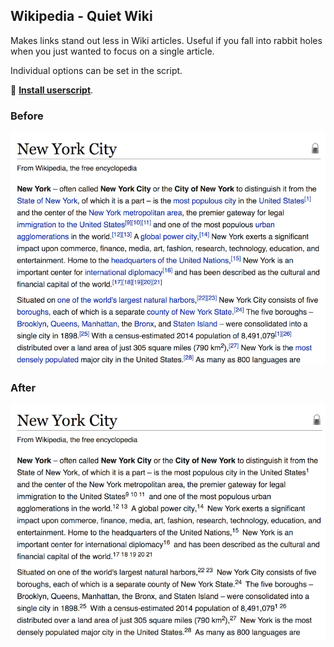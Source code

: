 ## Wikipedia - Quiet Wiki

Makes links stand out less in Wiki articles. Useful if you fall into rabbit holes when you just wanted to focus on a single article.

Individual options can be set in the script.

🚀 **[Install userscript](https://github.com/arthurhammer/userscripts/raw/master/Wikipedia_QuietWiki/wikipedia_quiet-wiki.user.js)**.

### Before

![Screenshot](screenshot1.png)

### After

![Screenshot](screenshot2.png)

